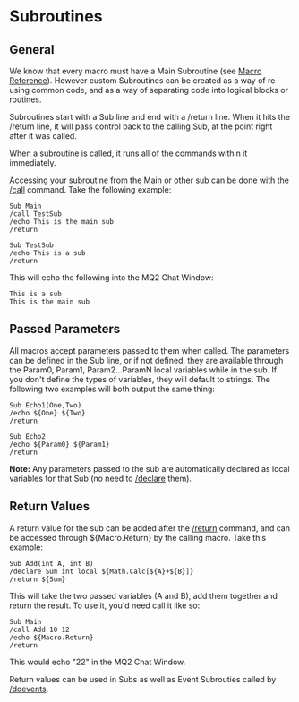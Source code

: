 # Subroutines

## General

We know that every macro must have a Main Subroutine \(see [Macro Reference](macro-reference.md)\). However custom Subroutines can be created as a way of re-using common code, and as a way of separating code into logical blocks or routines.

Subroutines start with a Sub line and end with a /return line. When it hits the /return line, it will pass control back to the calling Sub, at the point right after it was called.

When a subroutine is called, it runs all of the commands within it immediately.

Accessing your subroutine from the Main or other sub can be done with the [/call](../commands/macro-commands/call.md) command. Take the following example:

`Sub Main`  
`/call TestSub`  
`/echo This is the main sub`  
`/return`

`Sub TestSub`  
`/echo This is a sub`  
`/return`

This will echo the following into the MQ2 Chat Window:

`This is a sub`  
`This is the main sub`

## Passed Parameters

All macros accept parameters passed to them when called. The parameters can be defined in the Sub line, or if not defined, they are available through the Param0, Param1, Param2...ParamN local variables while in the sub. If you don't define the types of variables, they will default to strings. The following two examples will both output the same thing:

`Sub Echo1(One,Two)`  
`/echo ${One} ${Two}`  
`/return`

`Sub Echo2`  
`/echo ${Param0} ${Param1}`  
`/return`

**Note:** Any parameters passed to the sub are automatically declared as local variables for that Sub \(no need to [/declare](../commands/slash-commands/declare.md) them\).

## Return Values

A return value for the sub can be added after the [/return](../commands/macro-commands/return.md) command, and can be accessed through ${Macro.Return} by the calling macro. Take this example:

`Sub Add(int A, int B)`  
`/declare Sum int local ${Math.Calc[${A}+${B}]}`  
`/return ${Sum}`

This will take the two passed variables \(A and B\), add them together and return the result. To use it, you'd need call it like so:

`Sub Main`  
`/call Add 10 12`  
`/echo ${Macro.Return}`  
`/return`

This would echo "22" in the MQ2 Chat Window.

Return values can be used in Subs as well as Event Subrouties called by [/doevents](../commands/macro-commands/doevents.md).

